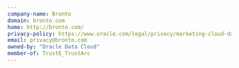 ```yaml
---
company-name: Bronto
domain: bronto.com
home: http://bronto.com/
privacy-policy: https://www.oracle.com/legal/privacy/marketing-cloud-data-cloud-privacy-policy.html
email: privacy@bronto.com
owned-by: "Oracle Data Cloud"
member-of: TrustE_TrustArc
---
```




